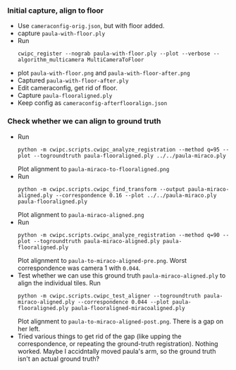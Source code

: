 ### Initial capture, align to floor

- Use `cameraconfig-orig.json`, but with floor added.
- capture `paula-with-floor.ply`
- Run 
  ```
  cwipc_register --nograb paula-with-floor.ply --plot --verbose --algorithm_multicamera MultiCameraToFloor
  ```
- plot `paula-with-floor.png` and `paula-with-floor-after.png`
- Captured `paula-with-floor-after.ply`
- Edit cameraconfig, get rid of floor.
- Capture `paula-flooraligned.ply`
- Keep config as `cameraconfig-afterflooralign.json`

### Check whether we can align to ground truth

- Run
  ```
  python -m cwipc.scripts.cwipc_analyze_registration --method q=95 --plot --togroundtruth paula-flooraligned.ply ../../paula-miraco.ply
  ```
  Plot alignment to `paula-miraco-to-flooraligned.png`
- Run 
  ```
  python -m cwipc.scripts.cwipc_find_transform --output paula-miraco-aligned.ply --correspondence 0.16 --plot ../../paula-miraco.ply paula-flooraligned.ply
  ```
  Plot alignment to `paula-miraco-aligned.png`
- Run
  ```
  python -m cwipc.scripts.cwipc_analyze_registration --method q=90 --plot --togroundtruth paula-miraco-aligned.ply paula-flooraligned.ply
  ```
  Plot alignment to `paula-to-miraco-aligned-pre.png`.
  Worst correspondence was camera 1 with `0.044`.
- Test whether we can use this ground truth `paula-miraco-aligned.ply` to align the individual tiles. Run
  ```
  python -m cwipc.scripts.cwipc_test_aligner --togroundtruth paula-miraco-aligned.ply --correspondence 0.044 --plot paula-flooraligned.ply paula-flooraligned-miracoaligned.ply
  ```
  Plot alignment to `paula-to-miraco-aligned-post.png`.
  There is a gap on her left.
- Tried various things to get rid of the gap (like upping the correspondence, or repeating the ground-truth registration). Nothing worked. Maybe I accidntally moved paula's arm, so the ground truth isn't an actual ground truth?



